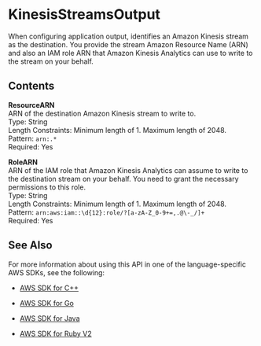 # KinesisStreamsOutput<a name="API_KinesisStreamsOutput"></a>

When configuring application output, identifies an Amazon Kinesis stream as the destination\. You provide the stream Amazon Resource Name \(ARN\) and also an IAM role ARN that Amazon Kinesis Analytics can use to write to the stream on your behalf\.

## Contents<a name="API_KinesisStreamsOutput_Contents"></a>

 **ResourceARN**   
ARN of the destination Amazon Kinesis stream to write to\.  
Type: String  
Length Constraints: Minimum length of 1\. Maximum length of 2048\.  
Pattern: `arn:.*`   
Required: Yes

 **RoleARN**   
ARN of the IAM role that Amazon Kinesis Analytics can assume to write to the destination stream on your behalf\. You need to grant the necessary permissions to this role\.  
Type: String  
Length Constraints: Minimum length of 1\. Maximum length of 2048\.  
Pattern: `arn:aws:iam::\d{12}:role/?[a-zA-Z_0-9+=,.@\-_/]+`   
Required: Yes

## See Also<a name="API_KinesisStreamsOutput_SeeAlso"></a>

For more information about using this API in one of the language\-specific AWS SDKs, see the following:

+  [AWS SDK for C\+\+](http://docs.aws.amazon.com/goto/SdkForCpp/kinesisanalytics-2015-08-14/KinesisStreamsOutput) 

+  [AWS SDK for Go](http://docs.aws.amazon.com/goto/SdkForGoV1/kinesisanalytics-2015-08-14/KinesisStreamsOutput) 

+  [AWS SDK for Java](http://docs.aws.amazon.com/goto/SdkForJava/kinesisanalytics-2015-08-14/KinesisStreamsOutput) 

+  [AWS SDK for Ruby V2](http://docs.aws.amazon.com/goto/SdkForRubyV2/kinesisanalytics-2015-08-14/KinesisStreamsOutput) 